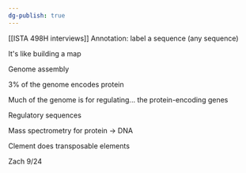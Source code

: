 ```yaml
---
dg-publish: true
---
```

[[ISTA 498H interviews]]
Annotation: label a sequence (any sequence)

It's like building a map

Genome assembly

3% of the genome encodes protein

Much of the genome is for regulating... the protein-encoding genes

Regulatory sequences

Mass spectrometry for protein -> DNA

Clement does transposable elements

Zach 9/24